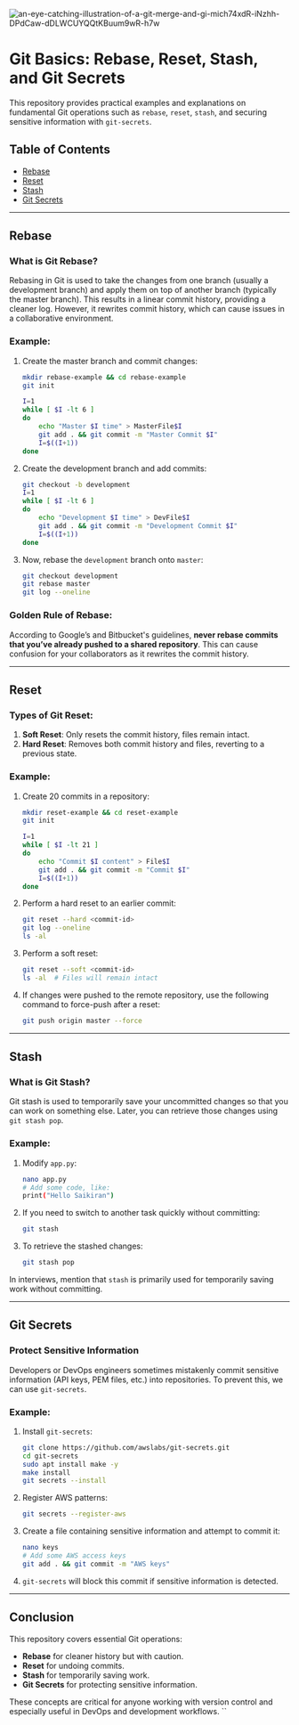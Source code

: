 ![an-eye-catching-illustration-of-a-git-merge-and-gi-mich74xdR-iNzhh-DPdCaw-dDLWCUYQQtKBuum9wR-h7w](https://github.com/user-attachments/assets/affbf339-6c43-4fa4-a9e5-a3edf2961a33)


# Git Basics: Rebase, Reset, Stash, and Git Secrets

This repository provides practical examples and explanations on fundamental Git operations such as `rebase`, `reset`, `stash`, and securing sensitive information with `git-secrets`.

## Table of Contents

- [Rebase](#rebase)
- [Reset](#reset)
- [Stash](#stash)
- [Git Secrets](#git-secrets)

---

## Rebase

### What is Git Rebase?

Rebasing in Git is used to take the changes from one branch (usually a development branch) and apply them on top of another branch (typically the master branch). This results in a linear commit history, providing a cleaner log. However, it rewrites commit history, which can cause issues in a collaborative environment.

### Example:

1. Create the master branch and commit changes:
   ```bash
   mkdir rebase-example && cd rebase-example
   git init

   I=1
   while [ $I -lt 6 ]
   do
       echo "Master $I time" > MasterFile$I
       git add . && git commit -m "Master Commit $I"
       I=$((I+1))
   done
   ```

2. Create the development branch and add commits:
   ```bash
   git checkout -b development
   I=1
   while [ $I -lt 6 ]
   do
       echo "Development $I time" > DevFile$I
       git add . && git commit -m "Development Commit $I"
       I=$((I+1))
   done
   ```

3. Now, rebase the `development` branch onto `master`:
   ```bash
   git checkout development
   git rebase master
   git log --oneline
   ```

### Golden Rule of Rebase:

According to Google’s and Bitbucket's guidelines, **never rebase commits that you’ve already pushed to a shared repository**. This can cause confusion for your collaborators as it rewrites the commit history.

---

## Reset

### Types of Git Reset:

1. **Soft Reset**: Only resets the commit history, files remain intact.
2. **Hard Reset**: Removes both commit history and files, reverting to a previous state.

### Example:

1. Create 20 commits in a repository:
   ```bash
   mkdir reset-example && cd reset-example
   git init

   I=1
   while [ $I -lt 21 ]
   do
       echo "Commit $I content" > File$I
       git add . && git commit -m "Commit $I"
       I=$((I+1))
   done
   ```

2. Perform a hard reset to an earlier commit:
   ```bash
   git reset --hard <commit-id>
   git log --oneline
   ls -al
   ```

3. Perform a soft reset:
   ```bash
   git reset --soft <commit-id>
   ls -al  # Files will remain intact
   ```

4. If changes were pushed to the remote repository, use the following command to force-push after a reset:
   ```bash
   git push origin master --force
   ```

---

## Stash

### What is Git Stash?

Git stash is used to temporarily save your uncommitted changes so that you can work on something else. Later, you can retrieve those changes using `git stash pop`.

### Example:

1. Modify `app.py`:
   ```bash
   nano app.py
   # Add some code, like:
   print("Hello Saikiran")
   ```

2. If you need to switch to another task quickly without committing:
   ```bash
   git stash
   ```

3. To retrieve the stashed changes:
   ```bash
   git stash pop
   ```

In interviews, mention that `stash` is primarily used for temporarily saving work without committing.

---

## Git Secrets

### Protect Sensitive Information

Developers or DevOps engineers sometimes mistakenly commit sensitive information (API keys, PEM files, etc.) into repositories. To prevent this, we can use `git-secrets`.

### Example:

1. Install `git-secrets`:
   ```bash
   git clone https://github.com/awslabs/git-secrets.git
   cd git-secrets
   sudo apt install make -y
   make install
   git secrets --install
   ```

2. Register AWS patterns:
   ```bash
   git secrets --register-aws
   ```

3. Create a file containing sensitive information and attempt to commit it:
   ```bash
   nano keys
   # Add some AWS access keys
   git add . && git commit -m "AWS keys"
   ```

4. `git-secrets` will block this commit if sensitive information is detected.

---

## Conclusion

This repository covers essential Git operations:
- **Rebase** for cleaner history but with caution.
- **Reset** for undoing commits.
- **Stash** for temporarily saving work.
- **Git Secrets** for protecting sensitive information.

These concepts are critical for anyone working with version control and especially useful in DevOps and development workflows.
``
